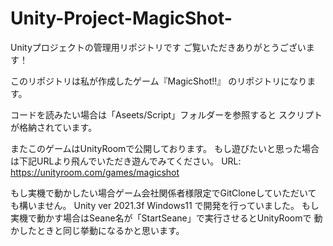 # Unity-Project-MagicShot-
Unityプロジェクトの管理用リポジトリです
ご覧いただきありがとうございます！

このリポジトリは私が作成したゲーム『MagicShot!!』
のリポジトリになります。

コードを読みたい場合は「Aseets/Script」フォルダーを参照すると
スクリプトが格納されています。

またこのゲームはUnityRoomで公開しております。
もし遊びたいと思った場合は下記URLより飛んでいただき遊んでみてください。
URL: https://unityroom.com/games/magicshot

もし実機で動かしたい場合ゲーム会社関係者様限定でGitCloneしていただいて
も構いません。
Unity ver 2021.3f
Windows11
で開発を行っていました。
もし実機で動かす場合はSeane名が「StartSeane」で実行させるとUnityRoomで
動かしたときと同じ挙動になるかと思います。
